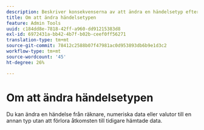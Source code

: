 ```yaml
---
description: Beskriver konsekvenserna av att ändra en händelsetyp efter att data har samlats in.
title: Om att ändra händelsetypen
feature: Admin Tools
uuid: c184dd8e-7818-42ff-a960-dd91215383d8
exl-id: 6972431a-bb42-4b7f-b02b-ceef0ff56271
translation-type: tm+mt
source-git-commit: 78412c2588b07f47981ac0d953893db6b9e1d3c2
workflow-type: tm+mt
source-wordcount: '45'
ht-degree: 26%

---
```


# Om att ändra händelsetypen

Du kan ändra en händelse från räknare, numeriska data eller valutor till en annan typ utan att förlora åtkomsten till tidigare hämtade data.
